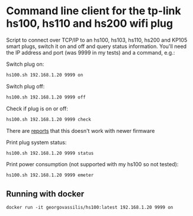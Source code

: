 Command line client for the tp-link hs100, hs110 and hs200 wifi plug
============

Script to connect over TCP/IP to an hs100, hs103, hs110, hs200 and KP105 smart plugs, switch it on and off and query status information. You'll need the IP address and port (was 9999 in my tests) and a command, e.g.:

Switch plug on:
```sh
hs100.sh 192.168.1.20 9999 on
```

Switch plug off:
```sh
hs100.sh 192.168.1.20 9999 off
```

Check if plug is on or off:
```sh
hs100.sh 192.168.1.20 9999 check
```
There are [reports](https://github.com/ggeorgovassilis/linuxscripts/issues/13) that this doesn't work with newer firmware

Print plug system status:
```sh
hs100.sh 192.168.1.20 9999 status
```

Print power consumption (not supported with my hs100 so not tested):
```sh
hs100.sh 192.168.1.20 9999 emeter
```
## Running with docker

`docker run -it georgovassilis/hs100:latest 192.168.1.20 9999 on`
